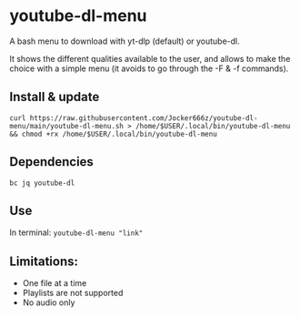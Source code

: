 # youtube-dl-menu

A bash menu to download with yt-dlp (default) or youtube-dl.

It shows the different qualities available to the user, and allows to make the choice with a simple menu (it avoids to go through the -F & -f commands).

## Install & update
`curl https://raw.githubusercontent.com/Jocker666z/youtube-dl-menu/main/youtube-dl-menu.sh > /home/$USER/.local/bin/youtube-dl-menu && chmod +rx /home/$USER/.local/bin/youtube-dl-menu`

## Dependencies
`bc jq youtube-dl`

## Use
In terminal:
`youtube-dl-menu "link"`

## Limitations:
* One file at a time
* Playlists are not supported
* No audio only
